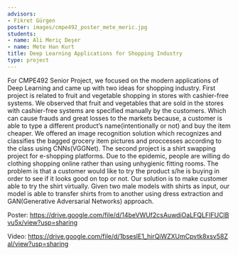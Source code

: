 ```yaml
---
advisors:
- Fikret Gürgen
poster: images/cmpe492_poster_mete_meric.jpg
students:
- name: Ali Meriç Deşer
- name: Mete Han Kurt
title: Deep Learning Applications for Shopping Industry
type: project
---
```


For CMPE492 Senior Project, we focused on the modern applications of Deep Learning and came up with two ideas for shopping industry. First project is related to fruit and vegetable shopping in stores with cashier-free systems. We observed that fruit and vegetables that are sold in the stores with cashier-free systems are specified manually by the customers. Which can cause frauds and great losses to the markets because, a customer is able to type a different product’s name(intentionally or not) and buy the item cheaper. We offered an image recognition solution which recognizes and classifies the bagged grocery item pictures and proccesses according to the class using CNNs(VGGNet). The second project is a shirt swapping project for e-shopping platforms. Due to the epidemic, people are willing do clothing shopping online rather than using unhygienic fitting rooms. The problem is that a customer would like to try the product s/he is buying in order to see if it looks good on top or not. Our solution is to make customer able to try the shirt virtually. Given two male models with shirts as input, our model is able to transfer shirts from to another using dress extraction and GAN(Generative Adversarial Networks) approach.


Poster: <https://drive.google.com/file/d/14beVWUf2csAuwdiOaLFQLFIFUClBvu5x/view?usp=sharing>


Video: <https://drive.google.com/file/d/1bseslE1_hirQiWZXUmCpvtk8xsv58ZaI/view?usp=sharing>